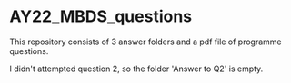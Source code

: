 # AY22_MBDS_questions

This repository consists of 3 answer folders and a pdf file of programme questions.

I didn't attempted question 2, so the folder 'Answer to Q2' is empty.
